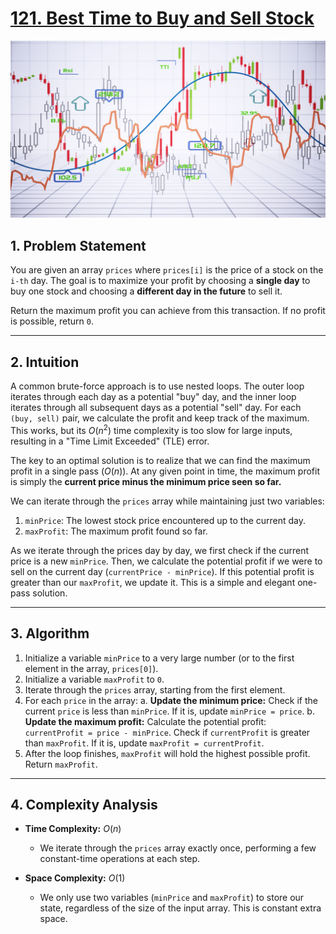 # [121. Best Time to Buy and Sell Stock](https://leetcode.com/problems/best-time-to-buy-and-sell-stock/)

![alt text](image.png)

## 1. Problem Statement

You are given an array `prices` where `prices[i]` is the price of a stock on the `i-th` day. The goal is to maximize your profit by choosing a **single day** to buy one stock and choosing a **different day in the future** to sell it.

Return the maximum profit you can achieve from this transaction. If no profit is possible, return `0`.

---

## 2. Intuition

A common brute-force approach is to use nested loops. The outer loop iterates through each day as a potential "buy" day, and the inner loop iterates through all subsequent days as a potential "sell" day. For each `(buy, sell)` pair, we calculate the profit and keep track of the maximum. This works, but its $O(n^2)$ time complexity is too slow for large inputs, resulting in a "Time Limit Exceeded" (TLE) error.

The key to an optimal solution is to realize that we can find the maximum profit in a single pass ($O(n)$). At any given point in time, the maximum profit is simply the **current price minus the minimum price seen so far.**

We can iterate through the `prices` array while maintaining just two variables:

1.  `minPrice`: The lowest stock price encountered up to the current day.
2.  `maxProfit`: The maximum profit found so far.

As we iterate through the prices day by day, we first check if the current price is a new `minPrice`. Then, we calculate the potential profit if we were to sell on the current day (`currentPrice - minPrice`). If this potential profit is greater than our `maxProfit`, we update it. This is a simple and elegant one-pass solution.

---

## 3. Algorithm

1.  Initialize a variable `minPrice` to a very large number (or to the first element in the array, `prices[0]`).
2.  Initialize a variable `maxProfit` to `0`.
3.  Iterate through the `prices` array, starting from the first element.
4.  For each `price` in the array:
    a. **Update the minimum price:** Check if the current `price` is less than `minPrice`. If it is, update `minPrice = price`.
    b. **Update the maximum profit:** Calculate the potential profit: `currentProfit = price - minPrice`. Check if `currentProfit` is greater than `maxProfit`. If it is, update `maxProfit = currentProfit`.
5.  After the loop finishes, `maxProfit` will hold the highest possible profit. Return `maxProfit`.

---

## 4. Complexity Analysis

- **Time Complexity:** $O(n)$
  - We iterate through the `prices` array exactly once, performing a few constant-time operations at each step.

- **Space Complexity:** $O(1)$
  - We only use two variables (`minPrice` and `maxProfit`) to store our state, regardless of the size of the input array. This is constant extra space.
